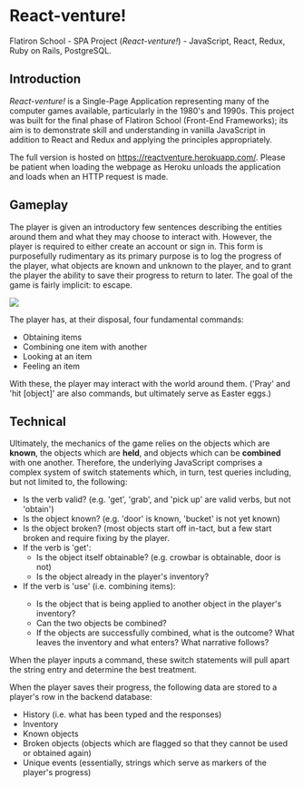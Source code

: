 # React-venture!
Flatiron School - SPA Project (*React-venture!*) - JavaScript, React, Redux, Ruby on Rails, PostgreSQL.

## Introduction
*React-venture!* is a Single-Page Application representing many of the computer games available, particularly in the 1980's and 1990s. This project was built for the final phase of Flatiron School (Front-End Frameworks); its aim is to demonstrate skill and understanding in vanilla JavaScript in addition to React and Redux and applying the principles appropriately.

The full version is hosted on https://reactventure.herokuapp.com/. Please be patient when loading the webpage as Heroku unloads the application and loads when an HTTP request is made.

## Gameplay
The player is given an introductory few sentences describing the entities around them and what they may choose to interact with. However, the player is required to either create an account or sign in. This form is purposefully rudimentary as its primary purpose is to log the progress of the player, what objects are known and unknown to the player, and to grant the player the ability to save their progress to return to later. The goal of the game is fairly implicit: to escape.

<img src="https://i.imgur.com/I0y6F0f.png">

The player has, at their disposal, four fundamental commands:
<ul>
  <li>Obtaining items</li>
  <li>Combining one item with another</li>
  <li>Looking at an item</li>
  <li>Feeling an item</li>
</ul>

With these, the player may interact with the world around them. ('Pray' and 'hit [object]' are also commands, but ultimately serve as Easter eggs.)

## Technical
Ultimately, the mechanics of the game relies on the objects which are **known**, the objects which are **held**, and objects which can be **combined** with one another. Therefore, the underlying JavaScript comprises a complex system of switch statements which, in turn, test queries including, but not limited to, the following:
<ul>
  <li>Is the verb valid? (e.g. 'get', 'grab', and 'pick up' are valid verbs, but not 'obtain')</li>
  <li>Is the object known? (e.g. 'door' is known, 'bucket' is not yet known)</li>
  <li>Is the object broken? (most objects start off in-tact, but a few start broken and require fixing by the player.</li>
  <li>If the verb is 'get':
  <ul>
    <li>Is the object itself obtainable? (e.g. crowbar is obtainable, door is not)</li>
    <li>Is the object already in the player's inventory?</li>
  </ul>
  <li>If the verb is 'use' (i.e. combining items):</li>
  <ul>
    <li>Is the object that is being applied to another object in the player's inventory?</li>
    <li>Can the two objects be combined?</li>
    <li>If the objects are successfully combined, what is the outcome? What leaves the inventory and what enters? What narrative follows?</li>
  </ul>
</ul>

When the player inputs a command, these switch statements will pull apart the string entry and determine the best treatment.

When the player saves their progress, the following data are stored to a player's row in the backend database:
<ul>
  <li>History (i.e. what has been typed and the responses)</li>
  <li>Inventory</li>
  <li>Known objects</li>
  <li>Broken objects (objects which are flagged so that they cannot be used or obtained again)</li>
  <li>Unique events (essentially, strings which serve as markers of the player's progress)</li>
</ul>
